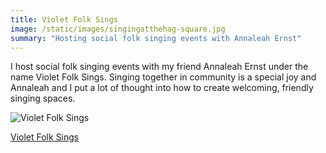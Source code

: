 ```yaml
---
title: Violet Folk Sings
image: /static/images/singingatthehag-square.jpg
summary: "Hosting social folk singing events with Annaleah Ernst"
---
```


I host social folk singing events with my friend Annaleah Ernst under the name Violet Folk Sings. Singing together in community is a special joy and Annaleah and I put a lot of thought into how to create welcoming, friendly singing spaces.

<img src="/static/images/violet.jpg" alt="Violet Folk Sings" class="project-image">

[Violet Folk Sings](https://www.violetfolksings.org/)